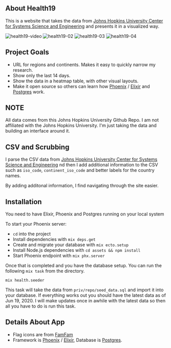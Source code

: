 ## About Health19
This is a website that takes the data from [Johns Hopkins University Center for Systems Science and Engineering](https://github.com/CSSEGISandData/COVID-19)
and presents it in a visualized way. 

![health19-video](https://user-images.githubusercontent.com/568130/85213210-43c16400-b329-11ea-8205-6da0da584e24.gif)
![health19-02](https://user-images.githubusercontent.com/568130/85213200-25f3ff00-b329-11ea-9319-6f342d620def.png)
![health19-03](https://user-images.githubusercontent.com/568130/85213201-268c9580-b329-11ea-87a2-93adadce6ae6.png)
![health19-04](https://user-images.githubusercontent.com/568130/85213202-268c9580-b329-11ea-8838-69ba78f2214e.png)

## Project Goals
* URL for regions and continents. Makes it easy to quickly narrow my research.
* Show only the last 14 days.
* Show the data in a heatmap table, with other visual layouts.
* Make it open source so others can learn how [Phoenix](https://www.phoenixframework.org) / [Elixir](https://elixir-lang.org) and [Postgres](https://www.postgresql.org) work.

## NOTE
All data comes from this Johns Hopkins University Github Repo. I am not affiliated with the Johns Hopkins University. I'm just taking the data and building an interface around it.

## CSV and Scrubbing
I parse the CSV data from [Johns Hopkins University Center for Systems Science and Engineering](https://github.com/CSSEGISandData/COVID-19)
nd then I add additional information to the CSV such as `iso_code`, `continent_iso_code` and better labels for the country names. 

By adding additonal information, I find navigating through the site easier.

## Installation
You need to have Elixir, Phoenix and Postgres running on your local system

To start your Phoenix server:

  * `cd` into the project
  * Install dependencies with `mix deps.get`
  * Create and migrate your database with `mix ecto.setup`
  * Install Node.js dependencies with `cd assets && npm install`
  * Start Phoenix endpoint with `mix phx.server`

Once that is completed and you have the database setup. You can run the following `mix task` from the directory.

`mix health.seeder`

This task will take the data from `priv/repo/seed_data.sql` and import it into your database. If everything works out you should have the latest data as of Jun 19, 2020. I will make updates once in awhile with the latest data so then all you have to do is run this task.

## Details About App
* Flag icons are from [FamFam](http://www.famfamfam.com/lab/icons/flags/)
* Framework is [Phoenix](https://www.phoenixframework.org) / [Elixir](https://elixir-lang.org), Database is [Postgres](https://www.postgresql.org).

